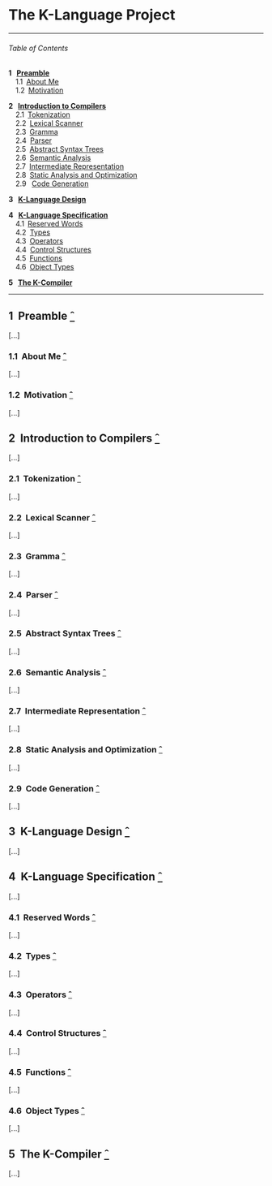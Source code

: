 # The K-Language Project

---
###### Table of Contents

__1&nbsp;&nbsp; [Preamble](#1-preamble-ˆ)__  
&ensp;&ensp;1.1&ensp;[About Me](#11-about-me-ˆ)  
&ensp;&ensp;1.2&ensp;[Motivation](#12-motivation-ˆ)  

__2&nbsp;&nbsp; [Introduction to Compilers](#2-introduction-to-compilers-ˆ)__  
&ensp;&ensp;2.1&ensp;[Tokenization](#21-tokenization-ˆ)  
&ensp;&ensp;2.2&ensp;[Lexical Scanner](#22-lexical-scanner-ˆ)  
&ensp;&ensp;2.3&ensp;[Gramma](#23-gramma-ˆ)  
&ensp;&ensp;2.4&ensp;[Parser](#24-parser-ˆ)  
&ensp;&ensp;2.5&ensp;[Abstract Syntax Trees](#25-abstract-syntax-trees-ˆ)  
&ensp;&ensp;2.6&ensp;[Semantic Analysis](#26-semantic-analysis-ˆ)  
&ensp;&ensp;2.7&ensp;[Intermediate Representation](#27-intermediate-representation-ˆ)  
&ensp;&ensp;2.8&ensp;[Static Analysis and Optimization](#28-static-analysis-and-optimization-ˆ)  
&ensp;&ensp;2.9&ensp; [Code Generation](#29-code-generation-ˆ)  

__3&nbsp;&nbsp; [K-Language Design](#3-k-language-design-ˆ)__  

__4&nbsp;&nbsp; [K-Language Specification](#4-k-language-specification-ˆ)__  
&ensp;&ensp;4.1&ensp;[Reserved Words](#41-reserved-words-ˆ)  
&ensp;&ensp;4.2&ensp;[Types](#42-types-ˆ)  
&ensp;&ensp;4.3&ensp;[Operators](#43-operators-ˆ)  
&ensp;&ensp;4.4&ensp;[Control Structures](#44-control-structures-ˆ)  
&ensp;&ensp;4.5&ensp;[Functions](#45-functions-ˆ)  
&ensp;&ensp;4.6&ensp;[Object Types](#46-object-types-ˆ)  

__5&nbsp;&nbsp; [The K-Compiler](#5-the-k-compiler-ˆ)__

---

## 1&nbsp; Preamble [&#710;](#table-of-contents)
[...]

### 1.1&nbsp; About Me [&#710;](#table-of-contents)
[...]

### 1.2&nbsp; Motivation [&#710;](#table-of-contents)
[...]

## 2&nbsp; Introduction to Compilers [&#710;](#table-of-contents)
[...]

### 2.1&nbsp; Tokenization [&#710;](#table-of-contents)
[...]

### 2.2&nbsp; Lexical Scanner [&#710;](#table-of-contents)
[...]

### 2.3&nbsp; Gramma [&#710;](#table-of-contents)
[...]

### 2.4&nbsp; Parser [&#710;](#table-of-contents)
[...]

### 2.5&nbsp; Abstract Syntax Trees [&#710;](#table-of-contents)
[...]

### 2.6&nbsp; Semantic Analysis [&#710;](#table-of-contents)
[...]

### 2.7&nbsp; Intermediate Representation [&#710;](#table-of-contents)
[...]

### 2.8&nbsp; Static Analysis and Optimization [&#710;](#table-of-contents)
[...]

### 2.9&nbsp; Code Generation [&#710;](#table-of-contents)
[...]


## 3&nbsp; K-Language Design [&#710;](#table-of-contents)
[...]

## 4&nbsp; K-Language Specification [&#710;](#table-of-contents)
[...]

### 4.1&nbsp; Reserved Words [&#710;](#table-of-contents)
[...]

### 4.2&nbsp; Types [&#710;](#table-of-contents)
[...]

### 4.3&nbsp; Operators [&#710;](#table-of-contents)
[...]

### 4.4&nbsp; Control Structures [&#710;](#table-of-contents)
[...]

### 4.5&nbsp; Functions [&#710;](#table-of-contents)
[...]

### 4.6&nbsp; Object Types [&#710;](#table-of-contents)
[...]


## 5&nbsp; The K-Compiler [&#710;](#table-of-contents)
[...]
